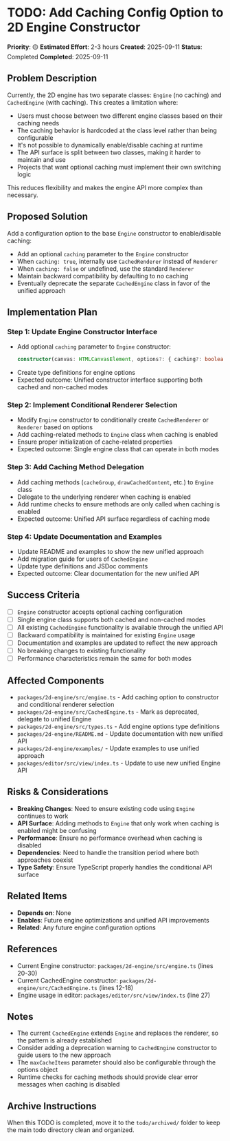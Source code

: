 # TODO: Add Caching Config Option to 2D Engine Constructor

**Priority**: 🟡
**Estimated Effort**: 2-3 hours
**Created**: 2025-09-11
**Status**: Completed
**Completed**: 2025-09-11

## Problem Description

Currently, the 2D engine has two separate classes: `Engine` (no caching) and `CachedEngine` (with caching). This creates a limitation where:

- Users must choose between two different engine classes based on their caching needs
- The caching behavior is hardcoded at the class level rather than being configurable
- It's not possible to dynamically enable/disable caching at runtime
- The API surface is split between two classes, making it harder to maintain and use
- Projects that want optional caching must implement their own switching logic

This reduces flexibility and makes the engine API more complex than necessary.

## Proposed Solution

Add a configuration option to the base `Engine` constructor to enable/disable caching:

- Add an optional `caching` parameter to the `Engine` constructor
- When `caching: true`, internally use `CachedRenderer` instead of `Renderer`
- When `caching: false` or undefined, use the standard `Renderer`
- Maintain backward compatibility by defaulting to no caching
- Eventually deprecate the separate `CachedEngine` class in favor of the unified approach

## Implementation Plan

### Step 1: Update Engine Constructor Interface
- Add optional `caching` parameter to `Engine` constructor:
  ```typescript
  constructor(canvas: HTMLCanvasElement, options?: { caching?: boolean; maxCacheItems?: number })
  ```
- Create type definitions for engine options
- Expected outcome: Unified constructor interface supporting both cached and non-cached modes

### Step 2: Implement Conditional Renderer Selection
- Modify `Engine` constructor to conditionally create `CachedRenderer` or `Renderer` based on options
- Add caching-related methods to `Engine` class when caching is enabled
- Ensure proper initialization of cache-related properties
- Expected outcome: Single engine class that can operate in both modes

### Step 3: Add Caching Method Delegation
- Add caching methods (`cacheGroup`, `drawCachedContent`, etc.) to `Engine` class
- Delegate to the underlying renderer when caching is enabled
- Add runtime checks to ensure methods are only called when caching is enabled
- Expected outcome: Unified API surface regardless of caching mode

### Step 4: Update Documentation and Examples
- Update README and examples to show the new unified approach
- Add migration guide for users of `CachedEngine`
- Update type definitions and JSDoc comments
- Expected outcome: Clear documentation for the new unified API

## Success Criteria

- [ ] `Engine` constructor accepts optional caching configuration
- [ ] Single engine class supports both cached and non-cached modes
- [ ] All existing `CachedEngine` functionality is available through the unified API
- [ ] Backward compatibility is maintained for existing `Engine` usage
- [ ] Documentation and examples are updated to reflect the new approach
- [ ] No breaking changes to existing functionality
- [ ] Performance characteristics remain the same for both modes

## Affected Components

- `packages/2d-engine/src/engine.ts` - Add caching option to constructor and conditional renderer selection
- `packages/2d-engine/src/CachedEngine.ts` - Mark as deprecated, delegate to unified Engine
- `packages/2d-engine/src/types.ts` - Add engine options type definitions
- `packages/2d-engine/README.md` - Update documentation with new unified API
- `packages/2d-engine/examples/` - Update examples to use unified approach
- `packages/editor/src/view/index.ts` - Update to use new unified Engine API

## Risks & Considerations

- **Breaking Changes**: Need to ensure existing code using `Engine` continues to work
- **API Surface**: Adding methods to `Engine` that only work when caching is enabled might be confusing
- **Performance**: Ensure no performance overhead when caching is disabled
- **Dependencies**: Need to handle the transition period where both approaches coexist
- **Type Safety**: Ensure TypeScript properly handles the conditional API surface

## Related Items

- **Depends on**: None
- **Enables**: Future engine optimizations and unified API improvements
- **Related**: Any future engine configuration options

## References

- Current Engine constructor: `packages/2d-engine/src/engine.ts` (lines 20-30)
- Current CachedEngine constructor: `packages/2d-engine/src/CachedEngine.ts` (lines 12-18)
- Engine usage in editor: `packages/editor/src/view/index.ts` (line 27)

## Notes

- The current `CachedEngine` extends `Engine` and replaces the renderer, so the pattern is already established
- Consider adding a deprecation warning to `CachedEngine` constructor to guide users to the new approach
- The `maxCacheItems` parameter should also be configurable through the options object
- Runtime checks for caching methods should provide clear error messages when caching is disabled

## Archive Instructions

When this TODO is completed, move it to the `todo/archived/` folder to keep the main todo directory clean and organized.
